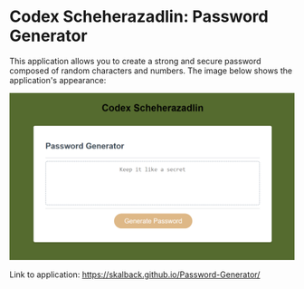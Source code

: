 # Codex Scheherazadlin: Password Generator

This application allows you to create a strong and secure password 
composed of random characters and numbers. The image below shows the application's appearance: 

![Codex Scheherazadlin](./assets/codex.png)


Link to application: https://skalback.github.io/Password-Generator/
 

